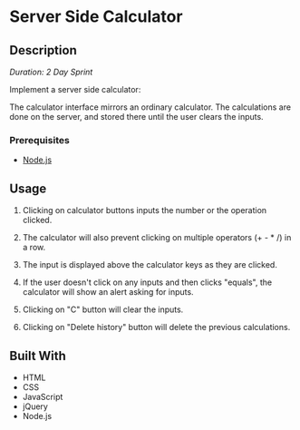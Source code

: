 # Server Side Calculator
## Description

_Duration: 2 Day Sprint_

Implement a server side calculator:

The calculator interface mirrors an ordinary calculator. The calculations are done on the server, and stored there until the user clears the inputs.

### Prerequisites

- [Node.js](https://nodejs.org/en/)

## Usage

1. Clicking on calculator buttons inputs the number or the operation clicked. 

2. The calculator will also prevent clicking on multiple operators (+ - * /) in a row. 

3. The input is displayed above the calculator keys as they are clicked.

4. If the user doesn't click on any inputs and then clicks "equals", the calculator will show an alert asking for inputs.

5. Clicking on "C" button will clear the inputs.

6. Clicking on "Delete history" button will delete the previous calculations.

## Built With

- HTML
- CSS
- JavaScript
- jQuery
- Node.js